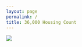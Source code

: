 ```yaml
---
layout: page
permalink: /
title: 36,000 Housing Count
---
```


<div class='tableauPlaceholder' id='viz1571081455934' style='position: relative'><noscript><a href='http:&#47;&#47;open.dc.gov&#47;36k-count&#47;'><img alt=' ' src='https:&#47;&#47;public.tableau.com&#47;static&#47;images&#47;36&#47;36KCountdown&#47;36KCountdown&#47;1_rss.png' style='border: none' /></a></noscript><object class='tableauViz'  style='display:none;'><param name='host_url' value='https%3A%2F%2Fpublic.tableau.com%2F' /> <param name='embed_code_version' value='3' /> <param name='path' value='views&#47;36KCountdown&#47;36KCountdown?:embed=y&amp;:display_count=y&amp;publish=yes' /> <param name='toolbar' value='yes' /><param name='static_image' value='https:&#47;&#47;public.tableau.com&#47;static&#47;images&#47;36&#47;36KCountdown&#47;36KCountdown&#47;1.png' /> <param name='animate_transition' value='yes' /><param name='display_static_image' value='yes' /><param name='display_spinner' value='yes' /><param name='display_overlay' value='yes' /><param name='display_count' value='yes' /></object></div>                

<script type='text/javascript'>                    var divElement = document.getElementById('viz1571081455934');                    var vizElement = divElement.getElementsByTagName('object')[0];                    if ( divElement.offsetWidth > 800 ) { vizElement.style.width='900px';vizElement.style.height='2527px';} else if ( divElement.offsetWidth > 500 ) { vizElement.style.width='900px';vizElement.style.height='2527px';} else { vizElement.style.width='100%';vizElement.style.height='3477px';}                     var scriptElement = document.createElement('script');                    scriptElement.src = 'https://public.tableau.com/javascripts/api/viz_v1.js';                    vizElement.parentNode.insertBefore(scriptElement, vizElement);                </script>
